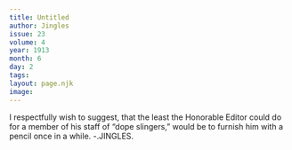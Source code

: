 ```yaml
---
title: Untitled
author: Jingles
issue: 23
volume: 4
year: 1913
month: 6
day: 2
tags:
layout: page.njk
image:
---
```

I respectfully wish to suggest, that the least the Honorable Editor could do for a member of his staff of “dope slingers,” would be to furnish him with a pencil once in a while. -.JINGLES.
